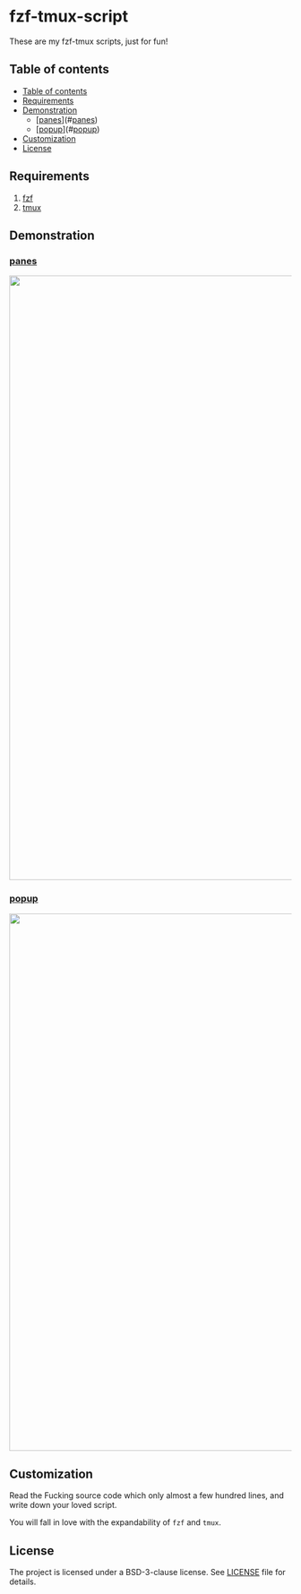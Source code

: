 # fzf-tmux-script

These are my fzf-tmux scripts, just for fun!

## Table of contents

* [Table of contents](#table-of-contents)
* [Requirements](#requirements)
* [Demonstration](#demonstration)
  * [[panes](./panes)](#[panes](./panes))
  * [[popup](./popup)](#[popup](./popup))
* [Customization](#customization)
* [License](#license)

## Requirements

1. [fzf](https://github.com/junegunn/fzf)
2. [tmux](https://github.com/tmux/tmux)

## Demonstration

### [panes](./panes)

<p align="center">
    <img width="1080px" src="https://user-images.githubusercontent.com/17562139/75963942-568e6500-5f01-11ea-8b9c-b14ca9f50dc1.gif">
</p>

### [popup](./popup)

<p align="center">
    <img width="960px" src="https://user-images.githubusercontent.com/17562139/77829950-406e7000-7160-11ea-85aa-0f966feeb237.gif">
</p>

## Customization

Read the Fucking source code which only almost a few hundred lines, and write down your loved script.

You will fall in love with the expandability of `fzf` and `tmux`.

## License

The project is licensed under a BSD-3-clause license. See [LICENSE](./LICENSE) file for details.
